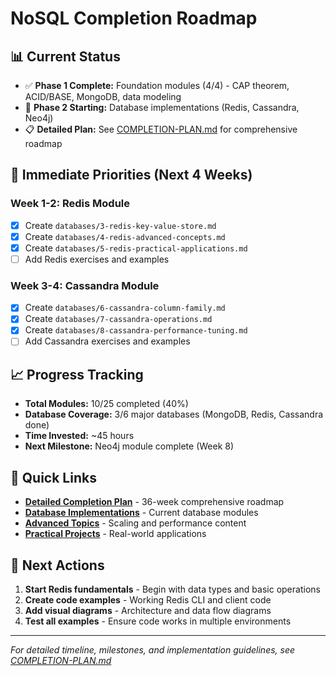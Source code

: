 # NoSQL Completion Roadmap

## 📊 **Current Status**
- ✅ **Phase 1 Complete:** Foundation modules (4/4) - CAP theorem, ACID/BASE, MongoDB, data modeling
- 🔄 **Phase 2 Starting:** Database implementations (Redis, Cassandra, Neo4j)
- 📋 **Detailed Plan:** See [COMPLETION-PLAN.md](./COMPLETION-PLAN.md) for comprehensive roadmap

## 🎯 **Immediate Priorities (Next 4 Weeks)**

### **Week 1-2: Redis Module**
- [x] Create `databases/3-redis-key-value-store.md`
- [x] Create `databases/4-redis-advanced-concepts.md`
- [x] Create `databases/5-redis-practical-applications.md`
- [ ] Add Redis exercises and examples

### **Week 3-4: Cassandra Module**
- [x] Create `databases/6-cassandra-column-family.md`
- [x] Create `databases/7-cassandra-operations.md`
- [x] Create `databases/8-cassandra-performance-tuning.md`
- [ ] Add Cassandra exercises and examples

## 📈 **Progress Tracking**
- **Total Modules:** 10/25 completed (40%)
- **Database Coverage:** 3/6 major databases (MongoDB, Redis, Cassandra done)
- **Time Invested:** ~45 hours
- **Next Milestone:** Neo4j module complete (Week 8)

## 🔗 **Quick Links**
- **[Detailed Completion Plan](./COMPLETION-PLAN.md)** - 36-week comprehensive roadmap
- **[Database Implementations](./databases/)** - Current database modules
- **[Advanced Topics](./advanced/)** - Scaling and performance content
- **[Practical Projects](./practical/)** - Real-world applications

## 🚀 **Next Actions**
1. **Start Redis fundamentals** - Begin with data types and basic operations
2. **Create code examples** - Working Redis CLI and client code
3. **Add visual diagrams** - Architecture and data flow diagrams
4. **Test all examples** - Ensure code works in multiple environments

---
*For detailed timeline, milestones, and implementation guidelines, see [COMPLETION-PLAN.md](./COMPLETION-PLAN.md)*